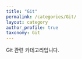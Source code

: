 ```yaml
---
title: "Git"
permalink: /categories/Git/
layout: category
author_profile: true
taxonomy: Git
---
```


Git 관련 카테고리입니다.